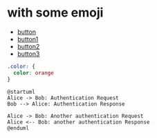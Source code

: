 # with some emoji

- [button](button)
- [button1](button)
- [button2](button)
- [button3](button)

```css
.color: {
  color: orange
}
```

```plantuml
@startuml
Alice -> Bob: Authentication Request
Bob --> Alice: Authentication Response

Alice -> Bob: Another authentication Request
Alice <-- Bob: another authentication Response
@enduml
```
